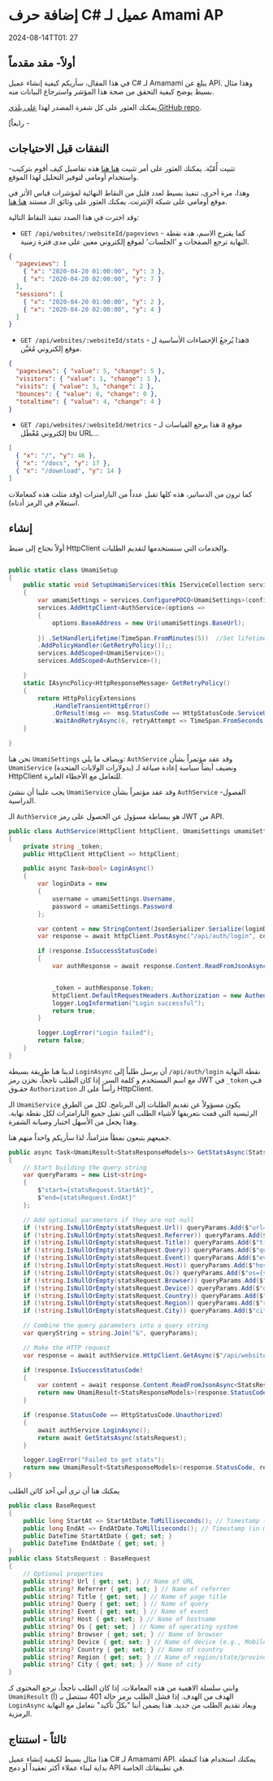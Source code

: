 # إضافة حرف C# عميل لـ Amami AP

<!--category-- ASP.NET, Umami -->
<datetime class="hidden">2024-08-14TT01: 27</datetime>

## أولاً- مقد مقدماً

في هذا المقال، سأريكم كيفية إنشاء عميل C# لـ Amamami يبلغ عن API. وهذا مثال بسيط يوضح كيفية التحقق من صحة هذا المؤشر واسترجاع البيانات منه.

يمكنك العثور على كل شفرة المصدر لهذا [على بلدي GitHub repo](https://github.com/scottgal/mostlylucidweb/tree/main/Mostlylucid/Umami).

[رابعاً -

## النفقات قبل الاحتياجات

-تثبيت أُمّيّة. يمكنك العثور على أمر تثبيت [هنا هنا](https://www.mostlylucid.net/blog/usingumamiforlocalanalytics) هذه تفاصيل كيف أقوم بتركيب واستخدام أومامي لتوفير التحليل لهذا الموقع.

وهذا، مرة أخرى، تنفيذ بسيط لعدد قليل من النقاط النهائية لمؤشرات قياس الأثر في موقع أومامي على شبكة الإنترنت. يمكنك العثور على وثائق الـ مستند [هنا هنا](https://umami.is/docs/api/website-stats).

وقد اخترت في هذا الصدد تنفيذ النقاط التالية:

- `GET /api/websites/:websiteId/pageviews` - كما يقترح الاسم، هذه نقطة النهاية ترجع الصفحات و 'الجلسات' لموقع إلكتروني معين على مدى فترة زمنية.

```json
{
  "pageviews": [
    { "x": "2020-04-20 01:00:00", "y": 3 },
    { "x": "2020-04-20 02:00:00", "y": 7 }
  ],
  "sessions": [
    { "x": "2020-04-20 01:00:00", "y": 2 },
    { "x": "2020-04-20 02:00:00", "y": 4 }
  ]
}
```

- `GET /api/websites/:websiteId/stats` - هذا يُرجعُ الإحصاءات الأساسية لa موقع إلكتروني مُعَيَّن.

```json
{
  "pageviews": { "value": 5, "change": 5 },
  "visitors": { "value": 1, "change": 1 },
  "visits": { "value": 3, "change": 2 },
  "bounces": { "value": 0, "change": 0 },
  "totaltime": { "value": 4, "change": 4 }
}
```

- `GET /api/websites/:websiteId/metrics` - هذا يرجع القياسات لـ a موقع إلكتروني مُعْطَل bu URL...

```json
[
  { "x": "/", "y": 46 },
  { "x": "/docs", "y": 17 },
  { "x": "/download", "y": 14 }
]
```

كما ترون من الدساتير، هذه كلها تقبل عدداً من البارامترات (وقد مثلت هذه كمعاملات استعلام في الرمز أدناه).

## إنشاء

أولاً نحتاج إلى ضبط HttpClient والخدمات التي سنستخدمها لتقديم الطلبات.

```csharp

public static class UmamiSetup
{
    public static void SetupUmamiServices(this IServiceCollection services, IConfiguration config)
    {
        var umamiSettings = services.ConfigurePOCO<UmamiSettings>(config.GetSection(UmamiSettings.Section));
        services.AddHttpClient<AuthService>(options =>
        {
            options.BaseAddress = new Uri(umamiSettings.BaseUrl);
            
        }) .SetHandlerLifetime(TimeSpan.FromMinutes(5))  //Set lifetime to five minutes
        .AddPolicyHandler(GetRetryPolicy());;
        services.AddScoped<UmamiService>();
        services.AddScoped<AuthService>();

    }
    static IAsyncPolicy<HttpResponseMessage> GetRetryPolicy()
    {
        return HttpPolicyExtensions
            .HandleTransientHttpError()
            .OrResult(msg =>  msg.StatusCode == HttpStatusCode.ServiceUnavailable)
            .WaitAndRetryAsync(6, retryAttempt => TimeSpan.FromSeconds(Math.Pow(2, retryAttempt)));
    }

}
```

نحن هنا `UmamiSettings` ويضاف ما يلي: `AuthService` وقد عقد مؤتمراً بشأن `UmamiService` (بدولارات الولايات المتحدة) ونضيف أيضاً سياسة إعادة صياغة لـ HttpClient للتعامل مع الأخطاء العابرة.

يجب علينا أن ننشئ `UmamiService` وقد عقد مؤتمراً بشأن `AuthService` -الفصول الدراسية.

الـ `AuthService` هو ببساطة مسؤول عن الحصول على رمز JWT من API.

```csharp
public class AuthService(HttpClient httpClient, UmamiSettings umamiSettings, ILogger<AuthService> logger)
{
    private string _token;
    public HttpClient HttpClient => httpClient;

    public async Task<bool> LoginAsync()
    {
        var loginData = new
        {
            username = umamiSettings.Username,
            password = umamiSettings.Password
        };

        var content = new StringContent(JsonSerializer.Serialize(loginData), Encoding.UTF8, "application/json");
        var response = await httpClient.PostAsync("/api/auth/login", content);

        if (response.IsSuccessStatusCode)
        {
            var authResponse = await response.Content.ReadFromJsonAsync<AuthResponse>();


            _token = authResponse.Token;
            httpClient.DefaultRequestHeaders.Authorization = new AuthenticationHeaderValue("Bearer", _token);
            logger.LogInformation("Login successful");
            return true;
        }

        logger.LogError("Login failed");
        return false;
    }
}
```

لدينا هنا طريقة بسيطة `LoginAsync` أن يرسل طلباً إلى `/api/auth/login` نقطة النهاية مع اسم المستخدم و كلمة السر. إذا كان الطلب ناجحاً، نخزن رمز JWT في `_token` فـي حقـوق `Authorization` رأساً على الـ HttpClient.

الـ `UmamiService` يكون مسؤولاً عن تقديم الطلبات إلى البرنامج.
لكل من الطرق الرئيسية التي قمت بتعريفها لأشياء الطلب التي تقبل جميع البارامترات لكل نقطة نهاية. وهذا يجعل من الأسهل اختبار وصيانة الشفرة.

جميعهم يتبعون نمطاً متزامناً، لذا سأريكم واحداً منهم هنا.

```csharp
public async Task<UmamiResult<StatsResponseModels>> GetStatsAsync(StatsRequest statsRequest)
{
    // Start building the query string
    var queryParams = new List<string>
    {
        $"start={statsRequest.StartAt}",
        $"end={statsRequest.EndAt}"
    };

    // Add optional parameters if they are not null
    if (!string.IsNullOrEmpty(statsRequest.Url)) queryParams.Add($"url={statsRequest.Url}");
    if (!string.IsNullOrEmpty(statsRequest.Referrer)) queryParams.Add($"referrer={statsRequest.Referrer}");
    if (!string.IsNullOrEmpty(statsRequest.Title)) queryParams.Add($"title={statsRequest.Title}");
    if (!string.IsNullOrEmpty(statsRequest.Query)) queryParams.Add($"query={statsRequest.Query}");
    if (!string.IsNullOrEmpty(statsRequest.Event)) queryParams.Add($"event={statsRequest.Event}");
    if (!string.IsNullOrEmpty(statsRequest.Host)) queryParams.Add($"host={statsRequest.Host}");
    if (!string.IsNullOrEmpty(statsRequest.Os)) queryParams.Add($"os={statsRequest.Os}");
    if (!string.IsNullOrEmpty(statsRequest.Browser)) queryParams.Add($"browser={statsRequest.Browser}");
    if (!string.IsNullOrEmpty(statsRequest.Device)) queryParams.Add($"device={statsRequest.Device}");
    if (!string.IsNullOrEmpty(statsRequest.Country)) queryParams.Add($"country={statsRequest.Country}");
    if (!string.IsNullOrEmpty(statsRequest.Region)) queryParams.Add($"region={statsRequest.Region}");
    if (!string.IsNullOrEmpty(statsRequest.City)) queryParams.Add($"city={statsRequest.City}");

    // Combine the query parameters into a query string
    var queryString = string.Join("&", queryParams);

    // Make the HTTP request
    var response = await authService.HttpClient.GetAsync($"/api/websites/{WebsiteId}/stats?{queryString}");

    if (response.IsSuccessStatusCode)
    {
        var content = await response.Content.ReadFromJsonAsync<StatsResponseModels>();
        return new UmamiResult<StatsResponseModels>(response.StatusCode, response.ReasonPhrase ?? "Success", content ?? new StatsResponseModels());
    }

    if (response.StatusCode == HttpStatusCode.Unauthorized)
    {
        await authService.LoginAsync();
        return await GetStatsAsync(statsRequest);
    }

    logger.LogError("Failed to get stats");
    return new UmamiResult<StatsResponseModels>(response.StatusCode, response.ReasonPhrase ?? "Failed to get stats", null);
}

```

يمكنك هنا أن ترى أني آخذ كائن الطلب

```csharp
public class BaseRequest
{
    public long StartAt => StartAtDate.ToMilliseconds(); // Timestamp (in ms) of starting date
    public long EndAt => EndAtDate.ToMilliseconds(); // Timestamp (in ms) of end date
    public DateTime StartAtDate { get; set; }
    public DateTime EndAtDate { get; set; }
}
public class StatsRequest : BaseRequest
{
    // Optional properties
    public string? Url { get; set; } // Name of URL
    public string? Referrer { get; set; } // Name of referrer
    public string? Title { get; set; } // Name of page title
    public string? Query { get; set; } // Name of query
    public string? Event { get; set; } // Name of event
    public string? Host { get; set; } // Name of hostname
    public string? Os { get; set; } // Name of operating system
    public string? Browser { get; set; } // Name of browser
    public string? Device { get; set; } // Name of device (e.g., Mobile)
    public string? Country { get; set; } // Name of country
    public string? Region { get; set; } // Name of region/state/province
    public string? City { get; set; } // Name of city
}
```

وابني سلسلة الاهمية من هذه المعاملات. إذا كان الطلب ناجحاً، نرجع المحتوى كـ `UmamiResult` (أ) الهدف من الهدف. إذا فشل الطلب برمز حالة 401 سنتصل بـ `LoginAsync` ويعاد تقديم الطلب من جديد. هذا يضمن أننا "بكلّ تأكيد" نتعامل مع النهاية الرمزية.

## ثالثاً - استنتاج

هذا مثال بسيط لكيفية إنشاء عميل C# لـ Amamami API. يمكنك استخدام هذا كنقطة بداية لبناء عملاء أكثر تعقيداً أو دمج API في تطبيقاتك الخاصة.